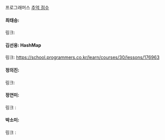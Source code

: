 프로그래머스 [추억 점수](https://school.programmers.co.kr/learn/courses/30/lessons/176963)<br>

#### 최태승:
링크:

#### 김선웅: HashMap
링크: https://school.programmers.co.kr/learn/courses/30/lessons/176963

#### 정의진: 
링크: 

#### 정연미:
링크 : 

#### 박소미: 
링크 : 
